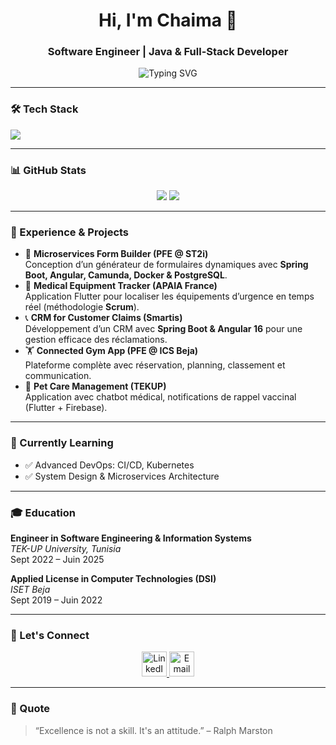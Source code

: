 <h1 align="center">Hi, I'm Chaima 👋</h1>
<h3 align="center">Software Engineer | Java & Full-Stack Developer</h3>

<p align="center">
  <img src="https://readme-typing-svg.herokuapp.com?color=2E8B57&size=24&center=true&vCenter=true&width=500&lines=Passionate+about+Software+Engineering;Building+Scalable+Microservices;Expert+in+Spring+Boot+%26+Angular;Flutter+Mobile+Developer;Agile+%26+DevOps+Enthusiast" alt="Typing SVG" />
</p>

---

### 🛠️ Tech Stack
<p align="left">
  <img src="https://skillicons.dev/icons?i=java,spring,angular,flutter,js,nodejs,express,mongodb,postgresql,git,github,docker" />
</p>

---

### 📊 GitHub Stats
<p align="center">
  <img src="https://github-readme-stats.vercel.app/api?username=alouichaima&show_icons=true&theme=radical" />
  <img src="https://github-readme-stats.vercel.app/api/top-langs/?username=alouichaima&layout=compact&theme=radical" />
</p>

---

### 💼 Experience & Projects
- 🔧 **Microservices Form Builder (PFE @ ST2i)**  
  Conception d’un générateur de formulaires dynamiques avec **Spring Boot, Angular, Camunda, Docker & PostgreSQL**.
- 🏥 **Medical Equipment Tracker (APAIA France)**  
  Application Flutter pour localiser les équipements d’urgence en temps réel (méthodologie **Scrum**).
- 📞 **CRM for Customer Claims (Smartis)**  
  Développement d’un CRM avec **Spring Boot & Angular 16** pour une gestion efficace des réclamations.
- 🏋️ **Connected Gym App (PFE @ ICS Beja)**  
  Plateforme complète avec réservation, planning, classement et communication.
- 🐾 **Pet Care Management (TEKUP)**  
  Application avec chatbot médical, notifications de rappel vaccinal (Flutter + Firebase).

---

### 🌱 Currently Learning
- ✅ Advanced DevOps: CI/CD, Kubernetes
- ✅ System Design & Microservices Architecture

---

### 🎓 Education
**Engineer in Software Engineering & Information Systems**  
*TEK-UP University, Tunisia*  
Sept 2022 – Juin 2025

**Applied License in Computer Technologies (DSI)**  
*ISET Beja*  
Sept 2019 – Juin 2022

---

### 🤝 Let's Connect
<p align="center">
  <a href="https://www.linkedin.com/in/aloui-chaima" target="_blank">
    <img src="https://raw.githubusercontent.com/MicaelliMedeiros/micaellimedeiros/master/assets/linkedin.svg" width="40" alt="LinkedIn">
  </a>
  <a href="mailto:alouichaima.77@gmail.com">
    <img src="https://raw.githubusercontent.com/MicaelliMedeiros/micaellimedeiros/master/assets/email.svg" width="40" alt="Email">
  </a>
</p>

---

### 💬 Quote
> “Excellence is not a skill. It's an attitude.” – Ralph Marston
